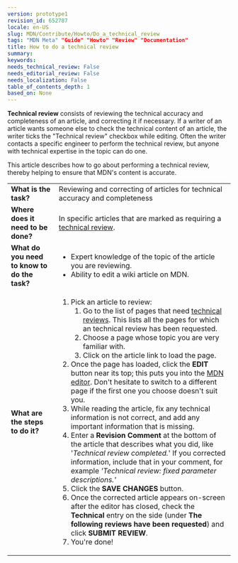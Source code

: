 ```yaml
---
version: prototype1
revision_id: 652787
locale: en-US
slug: MDN/Contribute/Howto/Do_a_technical_review
tags: "MDN Meta" "Guide" "Howto" "Review" "Documentation"
title: How to do a technical review
summary: 
keywords: 
needs_technical_review: False
needs_editorial_review: False
needs_localization: False
table_of_contents_depth: 1
based_on: None
---
```

<p class="summary"><strong>Technical review</strong> consists of reviewing the technical accuracy and completeness of an article, and correcting it if necessary. If a writer of an article wants someone else to check the technical content of an article, the writer ticks the "Technical review" checkbox while editing. Often the writer contacts a specific engineer to perform the technical review, but anyone with technical expertise in the topic can do one.</p>
<p><span class="seoSummary">This article describes how to go about performing a technical review, thereby helping to ensure that MDN's content is accurate.</span></p>
<table class="fullwidth-table">
 <tbody>
  <tr>
   <td><strong>What is the task?</strong></td>
   <td>Reviewing and correcting of articles for technical accuracy and completeness</td>
  </tr>
  <tr>
   <td><strong>Where does it need to be done?</strong></td>
   <td>In specific articles that are marked as requiring a <a href="/en-US/docs/needs-review/technical">technical review</a>.</td>
  </tr>
  <tr>
   <td><strong>What do you need to know to do the task?</strong></td>
   <td>
    <ul>
     <li>Expert knowledge of the topic of the article you are reviewing.</li>
     <li>Ability to edit a wiki article on MDN.</li>
    </ul>
   </td>
  </tr>
  <tr>
   <td><strong>What are the steps to do it?</strong></td>
   <td>
    <ol>
     <li>Pick an article to review:
      <ol>
       <li>Go to the list of pages that need <a href="/en-US/docs/needs-review/technical">technical reviews</a>. This lists all the pages for which an technical review has been requested.</li>
       <li>Choose a page whose topic you are very familiar with.</li>
       <li>Click on the article link to load the page.</li>
      </ol>
     </li>
     <li>Once the page has loaded, click the <strong>EDIT</strong> button near its top; this puts you into the <a href="/en-US/docs/MDN/Contribute/Editor">MDN editor</a>. Don't hesitate to switch to a different page if the first one you choose doesn't suit you.</li>
     <li>While reading the article, fix any technical information is not correct, and add any important information that is missing.</li>
     <li>Enter a <strong>Revision Comment</strong> at the bottom of the article that describes what you did, like '<em>Technical review completed.</em>' If you corrected information, include that in your comment, for example <em>'Technical review: fixed parameter descriptions.'</em></li>
     <li>Click the <strong>SAVE CHANGES</strong> button.</li>
     <li>Once the corrected article appears on-screen after the editor has closed, check the <strong>Technical</strong> entry on the side (under <strong>The following reviews have been requested</strong>) and click <strong>SUBMIT REVIEW</strong>.</li>
     <li>You're done!</li>
    </ol>
   </td>
  </tr>
 </tbody>
</table>
<p>&nbsp;</p>

